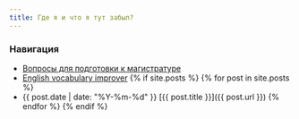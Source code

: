 ```yaml
---
title: Где я и что я тут забыл?
---
```


### Навигация

* [Вопросы для подготовки к магистратуре](master/)
* [English vocabulary improver](vocab/)
{% if site.posts %}
{% for post in site.posts %}
* {{ post.date | date: "%Y-%m-%d" }} [{{ post.title }}]({{ post.url }})
{% endfor %}
{% endif %}

